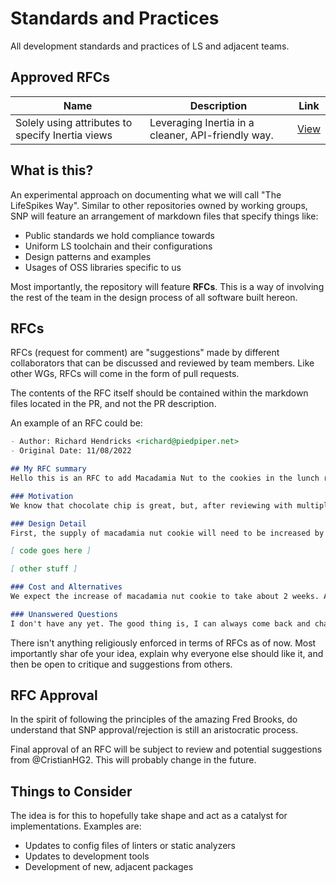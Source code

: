# Standards and Practices
All development standards and practices of LS and adjacent teams.

## Approved RFCs

|             Name           |                                  Description                                 | Link |
| -------------------------- | ---------------------------------------------------------------------------- | ---- |
| Solely using attributes to specify Inertia views | Leveraging Inertia in a cleaner, API-friendly way. | [View](https://github.com/lifespikes/snp/blob/master/rfcs/2022-11-08-inertia-component-attributes.md) |

## What is this?
An experimental approach on documenting what we will call "The LifeSpikes Way". Similar to other repositories owned by working groups, SNP will feature an arrangement of markdown files that specify things like:

- Public standards we hold compliance towards
- Uniform LS toolchain and their configurations
- Design patterns and examples
- Usages of OSS libraries specific to us

Most importantly, the repository will feature **RFCs**. This is a way of involving the rest of the team in the design process of all software built hereon.

## RFCs

RFCs (request for comment) are "suggestions" made by different collaborators that can be discussed and reviewed by team members. Like other WGs, RFCs will come in the form of pull requests. 

The contents of the RFC itself should be contained within the markdown files located in the PR, and not the PR description.

An example of an RFC could be:

```markdown
- Author: Richard Hendricks <richard@piedpiper.net>
- Original Date: 11/08/2022

## My RFC summary
Hello this is an RFC to add Macadamia Nut to the cookies in the lunch room.

### Motivation
We know that chocolate chip is great, but, after reviewing with multiple other peers, and trying some samples, I believe we should begin to prioritize Macadamia Nut cookie inventory.

### Design Detail
First, the supply of macadamia nut cookie will need to be increased by notifying a vendor. Programatically speaking, we would expect this usage:

[ code goes here ]

[ other stuff ]

### Cost and Alternatives
We expect the increase of macadamia nut cookie to take about 2 weeks. An alternative would be to have each macadamia nut taster get their supply on their own.

### Unanswered Questions
I don't have any yet. The good thing is, I can always come back and change this!
```

There isn't anything religiously enforced in terms of RFCs as of now. Most importantly shar ofe your idea, explain why everyone else should like it, and then be open to critique and suggestions from others.

## RFC Approval
In the spirit of following the principles of the amazing Fred Brooks, do understand that SNP approval/rejection is still an aristocratic process. 

Final approval of an RFC will be subject to review and potential suggestions from @CristianHG2. This will probably change in the future.

## Things to Consider
The idea is for this to hopefully take shape and act as a catalyst for implementations. Examples are:
- Updates to config files of linters or static analyzers
- Updates to development tools
- Development of new, adjacent packages
